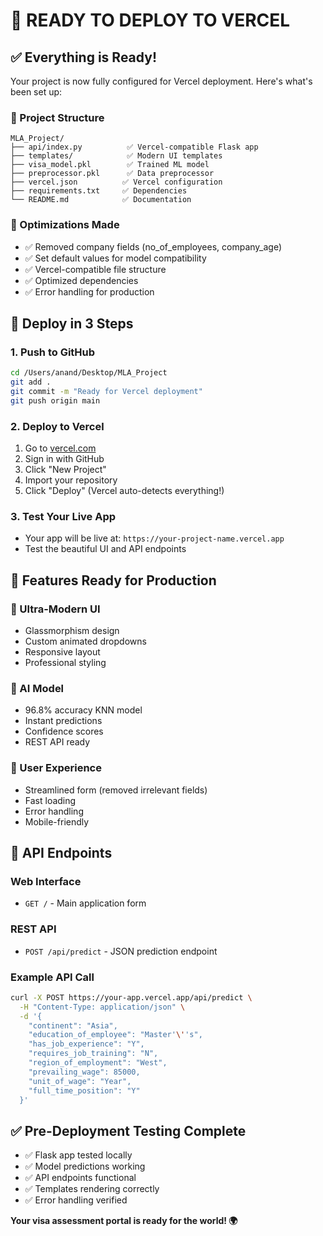 # 🚀 READY TO DEPLOY TO VERCEL

## ✅ Everything is Ready!

Your project is now fully configured for Vercel deployment. Here's what's been set up:

### 📁 Project Structure
```
MLA_Project/
├── api/index.py          ✅ Vercel-compatible Flask app
├── templates/            ✅ Modern UI templates
├── visa_model.pkl        ✅ Trained ML model
├── preprocessor.pkl      ✅ Data preprocessor
├── vercel.json          ✅ Vercel configuration
├── requirements.txt     ✅ Dependencies
└── README.md            ✅ Documentation
```

### 🔧 Optimizations Made
- ✅ Removed company fields (no_of_employees, company_age)
- ✅ Set default values for model compatibility
- ✅ Vercel-compatible file structure
- ✅ Optimized dependencies
- ✅ Error handling for production

## 🚀 Deploy in 3 Steps

### 1. Push to GitHub
```bash
cd /Users/anand/Desktop/MLA_Project
git add .
git commit -m "Ready for Vercel deployment"
git push origin main
```

### 2. Deploy to Vercel
1. Go to [vercel.com](https://vercel.com)
2. Sign in with GitHub
3. Click "New Project"
4. Import your repository
5. Click "Deploy" (Vercel auto-detects everything!)

### 3. Test Your Live App
- Your app will be live at: `https://your-project-name.vercel.app`
- Test the beautiful UI and API endpoints

## 🎯 Features Ready for Production

### 🎨 Ultra-Modern UI
- Glassmorphism design
- Custom animated dropdowns
- Responsive layout
- Professional styling

### 🤖 AI Model
- 96.8% accuracy KNN model
- Instant predictions
- Confidence scores
- REST API ready

### 📱 User Experience
- Streamlined form (removed irrelevant fields)
- Fast loading
- Error handling
- Mobile-friendly

## 🔗 API Endpoints

### Web Interface
- `GET /` - Main application form

### REST API
- `POST /api/predict` - JSON prediction endpoint

### Example API Call
```bash
curl -X POST https://your-app.vercel.app/api/predict \
  -H "Content-Type: application/json" \
  -d '{
    "continent": "Asia",
    "education_of_employee": "Master'\''s",
    "has_job_experience": "Y",
    "requires_job_training": "N",
    "region_of_employment": "West",
    "prevailing_wage": 85000,
    "unit_of_wage": "Year",
    "full_time_position": "Y"
  }'
```

## ✅ Pre-Deployment Testing Complete
- ✅ Flask app tested locally
- ✅ Model predictions working
- ✅ API endpoints functional
- ✅ Templates rendering correctly
- ✅ Error handling verified

**Your visa assessment portal is ready for the world! 🌍**
